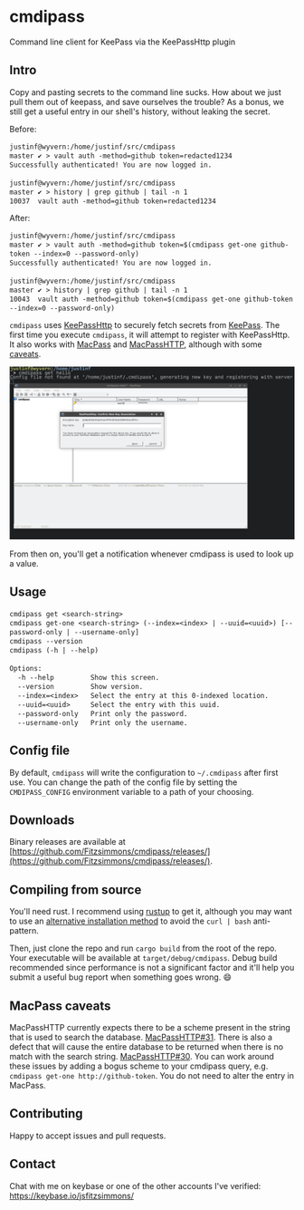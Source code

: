 # cmdipass
Command line client for KeePass via the KeePassHttp plugin

## Intro

Copy and pasting secrets to the command line sucks. How about we just pull them out of keepass, and save ourselves the trouble? As a bonus, we still get a useful entry in our shell's history, without leaking the secret.

Before:

```
justinf@wyvern:/home/justinf/src/cmdipass
master ✔ > vault auth -method=github token=redacted1234
Successfully authenticated! You are now logged in.

justinf@wyvern:/home/justinf/src/cmdipass
master ✔ > history | grep github | tail -n 1
10037  vault auth -method=github token=redacted1234
```

After:
```
justinf@wyvern:/home/justinf/src/cmdipass
master ✔ > vault auth -method=github token=$(cmdipass get-one github-token --index=0 --password-only)
Successfully authenticated! You are now logged in.

justinf@wyvern:/home/justinf/src/cmdipass
master ✔ > history | grep github | tail -n 1
10043  vault auth -method=github token=$(cmdipass get-one github-token --index=0 --password-only)
```

`cmdipass` uses [KeePassHttp](https://github.com/pfn/keepasshttp) to securely fetch secrets from [KeePass](http://keepass.info/). The first time you execute `cmdipass`, it will attempt to register with KeePassHttp. It also works with [MacPass](https://github.com/mstarke/MacPass) and [MacPassHTTP](https://github.com/MacPass/MacPassHTTP), although with some [caveats](#macpass-caveats).

![Screenshot of the trust dialog](trust.png)

From then on, you'll get a notification whenever cmdipass is used to look up a value.

## Usage

```
cmdipass get <search-string>
cmdipass get-one <search-string> (--index=<index> | --uuid=<uuid>) [--password-only | --username-only]
cmdipass --version
cmdipass (-h | --help)

Options:
  -h --help         Show this screen.
  --version         Show version.
  --index=<index>   Select the entry at this 0-indexed location.
  --uuid=<uuid>     Select the entry with this uuid.
  --password-only   Print only the password.
  --username-only   Print only the username.
```

## Config file

By default, `cmdipass` will write the configuration to `~/.cmdipass` after first use. You can change the path of the config file by setting the `CMDIPASS_CONFIG` environment variable to a path of your choosing.

## Downloads

Binary releases are available at [https://github.com/Fitzsimmons/cmdipass/releases/](https://github.com/Fitzsimmons/cmdipass/releases/).

## Compiling from source

You'll need rust. I recommend using [rustup](https://www.rustup.rs/) to get it, although you may want to use an [alternative installation method](https://github.com/rust-lang-nursery/rustup.rs/#other-installation-methods) to avoid the `curl | bash` anti-pattern.

Then, just clone the repo and run `cargo build` from the root of the repo. Your executable will be available at `target/debug/cmdipass`. Debug build recommended since performance is not a significant factor and it'll help you submit a useful bug report when something goes wrong. :smile:

## MacPass caveats

MacPassHTTP currently expects there to be a scheme present in the string that is used to search the database. [MacPassHTTP#31](https://github.com/MacPass/MacPassHTTP/issues/31). There is also a defect that will cause the entire database to be returned when there is no match with the search string. [MacPassHTTP#30](https://github.com/MacPass/MacPassHTTP/issues/30). You can work around these issues by adding a bogus scheme to your cmdipass query, e.g. `cmdipass get-one http://github-token`. You do not need to alter the entry in MacPass.

## Contributing

Happy to accept issues and pull requests.

## Contact

Chat with me on keybase or one of the other accounts I've verified: https://keybase.io/jsfitzsimmons/
